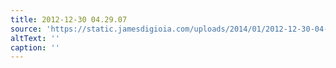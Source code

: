 ```yaml
---
title: 2012-12-30 04.29.07
source: 'https://static.jamesdigioia.com/uploads/2014/01/2012-12-30-04-29-07-scaled.jpg'
altText: ''
caption: ''
---
```


